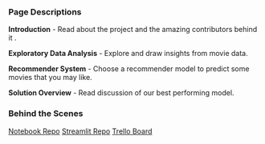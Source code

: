 ### Page Descriptions


**Introduction** - Read about the project and the amazing contributors behind it .  

**Exploratory Data Analysis** - Explore and draw insights from movie data.  

**Recommender System** - Choose a recommender model to predict some movies that you may like.  

**Solution Overview** - Read discussion of our best performing model.  

### Behind the Scenes

[Notebook Repo](https://github.com/olisa-clement/Movie_Recmmendation_System)
[Streamlit Repo](https://github.com/SibusisoMashabelaExplore/unsupervised-predict-streamlit-template)
[Trello Board](https://trello.com/b/keQpRTI8/unsupervised-learning)
